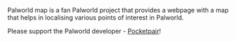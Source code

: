 Palworld map is a fan Palworld project that provides a webpage with a map that helps in localising various points of interest in Palworld.

Please support the Palworld developer - [Pocketpair](https://www.pocketpair.jp/palworld)!
